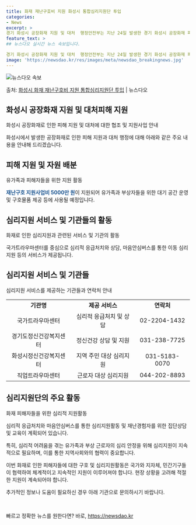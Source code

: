 ```yaml
---
title: 화재 재난구호비 지원 화성시 통합심리지원단 투입
categories:
- News
excerpt: >
경기 화성시 공장화재 지원 및 대처  행정안전부는 지난 24일 발생한 경기 화성시 공장화재 피해에 대한 원활…
feature_text: >
## 뉴스다오 실시간 뉴스 속보입니다.

경기 화성시 공장화재 지원 및 대처  행정안전부는 지난 24일 발생한 경기 화성시 공장화재 피해에 대한 원활…
image: 'https://newsdao.kr/res/images/meta/newsdao_breakingnews.jpg'
---
```


![뉴스다오 속보](https://newsdao.kr/res/images/meta/newsdao_breakingnews.jpg)

<p>출처: <a href="https://newsdao.kr/4502" rel="dofollow">화성시 화재 재난구호비 지원 통합심리지원단 투입</a> | 뉴스다오</p>

<h2 data-ke-size="size26">화성시 공장화재 지원 및 대처피해 지원</h2>
<p data-ke-size="size16">화성시 공장화재로 인한 피해 지원 및 대처에 대한 협조 및 지원사업 안내</p>
화성시에서 발생한 공장화재로 인한 피해 지원과 대처 행정에 대해 아래와 같은 주요 내용을 안내해 드리겠습니다. 

<h2 data-ke-size="size24">피해 지원 및 자원 배분</h2>
<p data-ke-size="size16">유가족과 피해자들을 위한 지원 활동</p>
<b><span style="color: #1a5490;">재난구호 지원사업비 5000만 원</span></b>이 지원되어 유가족과 부상자들을 위한 대기 공간 운영 및 구호물품 제공 등에 사용될 예정입니다.

<h2 data-ke-size="size24">심리지원 서비스 및 기관들의 활동</h2>
<p data-ke-size="size16">화재로 인한 심리지원과 관련된 서비스 및 기관의 활동</p>
국가트라우마센터를 중심으로 심리적 응급처치와 상담, 마음안심버스를 통한 이동 심리지원 등의 서비스가 제공됩니다.

<h2 data-ke-size="size24">심리지원 서비스 및 기관들</h2>
<p data-ke-size="size16">심리지원 서비스를 제공하는 기관들과 연락처 안내</p>
<table>
<tbody>
<tr>
<td style="text-align: center; height: 17px;"><b>기관명</b></td>
<td style="text-align: center; height: 17px;"><b>제공 서비스</b></td>
<td style="text-align: center; height: 17px;"><b>연락처</b></td>
</tr>
<tr>
<td style="text-align: center; height: 17px;">국가트라우마센터</td>
<td style="text-align: center; height: 17px;">심리적 응급처치 및 상담</td>
<td style="text-align: center; height: 17px;">02-2204-1432</td>
</tr>
<tr>
<td style="text-align: center; height: 17px;">경기도정신건강복지센터</td>
<td style="text-align: center; height: 17px;">정신건강 상담 및 지원</td>
<td style="text-align: center; height: 17px;">031-238-7725</td>
</tr>
<tr>
<td style="text-align: center; height: 17px;">화성시정신건강복지센터</td>
<td style="text-align: center; height: 17px;">지역 주민 대상 심리지원</td>
<td style="text-align: center; height: 17px;">031-5183-0070</td>
</tr>
<tr>
<td style="text-align: center; height: 17px;">직업트라우마센터</td>
<td style="text-align: center; height: 17px;">근로자 대상 심리지원</td>
<td style="text-align: center; height: 17px;">044-202-8893</td>
</tr>
</tbody>
</table>

<h2 data-ke-size="size24">심리지원단의 주요 활동</h2>
<p data-ke-size="size16">화재 피해자들을 위한 심리적 지원활동</p>
심리적 응급처치와 마음안심버스를 통한 심리지원활동 및 재난경험자를 위한 집단상담 및 교육이 계획되어 있습니다.

특히, 심리적 어려움을 겪는 유가족과 부상 근로자의 심리 안정을 위해 심리지원이 지속적으로 필요하며, 이를 통한 지역사회와의 협력이 중요합니다.

이번 화재로 인한 피해자들에 대한 구호 및 심리지원활동은 국가와 지자체, 민간기구들이 협력하여 체계적이고 지속적인 지원이 이루어져야 합니다. 현장 상황을 고려해 적절한 지원이 계속되어야 합니다.</p>
<p data-ke-size="size16">추가적인 정보나 도움이 필요하신 경우 아래 기관으로 문의하시기 바랍니다.</p>
<p data-ke-size="size16">&nbsp;</p> 

빠르고 정확한 뉴스를 원한다면? 바로, <a href="https://newsdao.kr" rel="dofollow">https://newsdao.kr</a>


    
